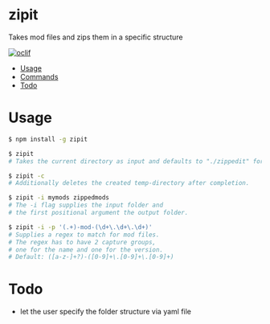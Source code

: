 zipit
=====

Takes mod files and zips them in a specific structure

[![oclif](https://img.shields.io/badge/cli-oclif-brightgreen.svg)](https://oclif.io)

<!-- toc -->
* [Usage](#usage)
* [Commands](#commands)
* [Todo](#todo)
<!-- tocstop -->
# Usage
<!-- usage -->
```bash
$ npm install -g zipit

$ zipit   
# Takes the current directory as input and defaults to "./zippedit" for output.

$ zipit -c
# Additionally deletes the created temp-directory after completion.

$ zipit -i mymods zippedmods
# The -i flag supplies the input folder and
# the first positional argument the output folder.

$ zipit -i -p '(.+)-mod-(\d+\.\d+\.\d+)'
# Supplies a regex to match for mod files.
# The regex has to have 2 capture groups, 
# one for the name and one for the version.
# Default: ([a-z-]+?)-([0-9]+\.[0-9]+\.[0-9]+)
```
<!-- usagestop -->

# Todo 
- let the user specify the folder structure via yaml file
